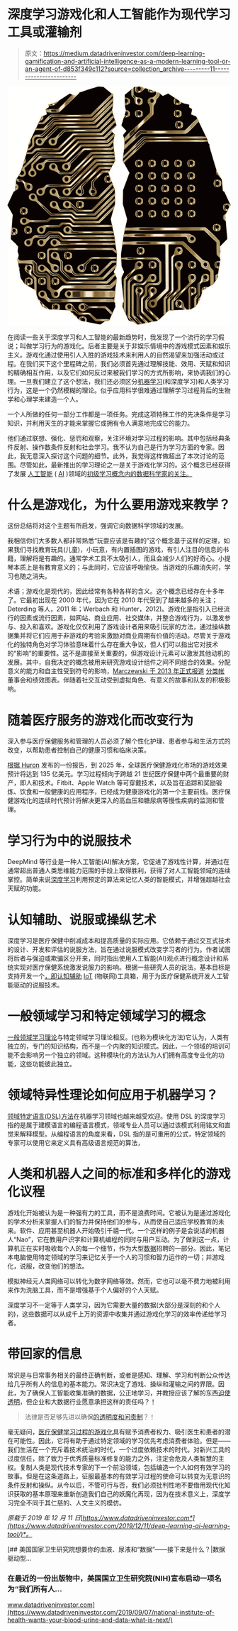 # 深度学习游戏化和人工智能作为现代学习工具或灌输剂

> 原文：<https://medium.datadriveninvestor.com/deep-learning-gamification-and-artificial-intelligence-as-a-modern-learning-tool-or-an-agent-of-d853f349c112?source=collection_archive---------11----------------------->

![](img/b2580f73f0eb652abc887891eaad84bd.png)

在阅读一些关于深度学习和人工智能的最新趋势时，我发现了一个流行的学习假说；叫做学习行为的游戏化。后者主要是关于非娱乐情境中的游戏模式因素和娱乐主义。游戏化通过使用引人入胜的游戏技术来利用人的自然渴望来加强活动或过程。在我们买下这个里程碑之前，我们必须首先通过理解技能、效用、天赋和知识的精确相互作用，以及它们如何反过来被我们学习的方式所影响，来协调我们的心理。一旦我们建立了这个想法，我们还必须区分[机器学习](https://www.datadriveninvestor.com/glossary/machine-learning/)(和深度学习)和人类学习行为，这是一个仍然模糊的理论。似乎应用科学很难通过理解学习过程背后的生物学和心理学来建造一个人。

一个人所做的任何一部分工作都是一项任务。完成这项特殊工作的先决条件是学习知识，并利用天生的才能来掌握它或拥有令人满意地完成它的能力。

他们通过联想、强化、惩罚和观察，关注环境对学习过程的影响。其中包括经典条件反射、操作数条件反射和社会学习。我不认为自己是行为学习方面的专家。因此，我无意深入探讨这个问题的细节。此外，我觉得这样做超出了本次讨论的范围。尽管如此，最新推出的学习理论之一是关于游戏化学习的。这个概念已经获得了发展 [人工智能](https://www.datadriveninvestor.com/glossary/artificial-intelligence/) ( [AI](https://www.datadriveninvestor.com/glossary/artificial-intelligence/) )领域的[初级学习概念内的数据科学家的关注。](https://www.verywellmind.com/learning-theories-in-psychology-an-overview-2795082)

# 什么是游戏化，为什么要用游戏来教学？

这份总结将对这个主题有所启发，强调它向数据科学领域的发展。

我相信你们大多数人都非常熟悉“玩耍应该是有趣的”这个概念基于这样的定理，如果我们寻找教育玩具(儿童)，小玩意，有内置插图的游戏，有引人注目的信息的书籍，理解将是有趣的。通常学术工具不太吸引人，而且会减少人们的好奇心。小提琴本质上是有教育意义的；与此同时，它应该呼吸愉快。当游戏的乐趣消失时，学习也随之消失。

术语；游戏化是现代的，因此经常有各种各样的含义。这个概念已经存在十多年了。它最初出现在 2000 年代，因为它在 2010 年代受到了越来越多的关注；Deterding 等人，2011 年；Werbach 和 Hunter，2012)。游戏化是指引入已经流行的因素或流行因素，如网站、商业应用、社交媒体，并整合游戏行为，以激发参与、投入和喜欢。游戏化仅仅利用了游戏设计者用来吸引玩家的方法，通过操纵数据集并将它们应用于非游戏的考验来激励对商业周期有价值的活动。尽管关于游戏化的独特角色对学习体验意味着什么存在重大争议，但人们可以指出它对技术的“影响”的重要性。这不是直接至关重要的，但游戏设计元素可以激发其他动机的发展。其中，自我决定的概念被用来研究游戏设计组件之间不同组合的效果。分配意义的能力和自主性受到符号的影响，[Marczewski 于 2013 年正式报道](https://www.sciencedirect.com/science/article/pii/S074756321630855X) [分类帐](https://www.datadriveninvestor.com/glossary/ledger/)董事会和绩效图表。伴随着社交互动受到虚拟角色、有意义的故事和队友的积极影响。

# 随着医疗服务的游戏化而改变行为

深入参与医疗保健服务和管理的人员必须了解个性化护理、患者参与和生活方式的改变，以帮助患者控制自己的健康习惯和临床决策。

[根据 Huron](https://www.huronconsultinggroup.com/resources/healthcare/changing-behaviors-gamification-of-healthcare?utm_source=adwd&utm_medium=psea-retargeting&utm_term=2019-hc-thoughtleadership&utm_content=adwd-hc-thoughtleadership-gamificationofhealthcare&utm_campaign=7014O000001got1&creative=378957398570&keyword=%2Bhealthcare%20%2Bgamification&matchtype=b&network=g&device=m&gclid=Cj0KCQiA2b7uBRDsARIsAEE9XpGQJxC0G-zVLweSIIlnfpbTbCFEzwS9LDZkcEkkOEGfU5LQEDKznvIaAuzIEALw_wcB) 发布的一份报告，到 2025 年，全球医疗保健游戏化市场的游戏效果预计将达到 135 亿美元。学习过程倾向于跨越 21 世纪医疗保健中两个最重要的财产，即人和技术。Fitbit、Apple Watch 等可穿戴技术，以及旨在追踪和奖励锻炼、饮食和一般健康的应用程序，已经成为健康游戏化的第一个主要前线。医疗保健游戏化的连续时代预计将解决更深入的高血压和糖尿病等慢性疾病的监测和管理。

# 学习行为中的说服技术

DeepMind 等行业是一种人工智能(AI)解决方案，它促进了游戏性计算，并通过在通常超出普通人类思维能力范围的手段上取得胜利，获得了对人工智能领域的连续掌控。简单来说[深度学习](https://www.datadriveninvestor.com/glossary/deep-learning/)利用预定的算法来记忆人类的智能模式，并增强超越社会天赋的功能。

# 认知辅助、说服或操纵艺术

深度学习是医疗保健中削减成本和提高质量的实际应用。它依赖于通过交互式技术的设计、开发和评估的说服方法，旨在通过说服模式改变学习者的行为。作者试图将后者与强迫或欺骗区分开来，同时指出使用人工智能(AI)观点进行概念设计和系统实现对医疗保健系统激发说服力的影响。根据一些研究人员的说法，基本目标是支持开发一个[，即认知辅助](https://www.aaai.org/ocs/index.php/FSS/FSS16/paper/viewFile/14087/13684) [IoT](https://www.datadriveninvestor.com/glossary/internet-of-things/) (物联网)工具箱，用于为医疗保健系统开发人工智能驱动的说服技术。

# 一般领域学习和特定领域学习的概念

[一般领域学习理论](https://en.wikipedia.org/wiki/Domain-specific_learning)与特定领域学习理论相反。(也称为模块化方法)它认为，人类有独立的，专门的知识结构，而不是一个内聚的知识模式。因此，一个领域的培训可能不会影响另一个独立的领域。这种模块化的方法认为人们拥有高度专业化的功能，这些功能彼此独立。

# 领域特异性理论如何应用于机器学习？

[领域特定语言(DSL)方法](https://www.academia.edu/25607662/Domain_Specific_Languages_for_Machine_Learning)在机器学习领域也越来越受欢迎。使用 DSL 的深度学习指的是属于建模语言的编程语言模式，领域专业人员可以通过该模式利用铭文和直觉来解释模型。从编程语言的角度来看，DSL 指的是可重用的公式，特定领域的专家可以使用它来定义具有高级语言规范的算法，

# 人类和机器人之间的标准和多样化的游戏化议程

游戏化开始被认为是一种强有力的工具，而不是浪费时间。它被认为是通过游戏化的学术分析来掌握人们的智力并保持他们的参与，从而使自己适应学校教育的未来。软件、应用甚至机器人开始吸引千禧一代。一个这样的例子是会说话的机器人“Nao”，它在教用户识字和计算机编程的同时与用户互动。为了做到这一点，计算机正在实时吸收每个人的每一个细节，作为大型[数据](https://www.datadriveninvestor.com/glossary/big-data/)招聘的一部分。因此，笔记本电脑使用特定领域的学习来记忆关于一个人的习惯和智力运作的一切；并游戏化，说服，改变他们的想法。

模拟神经元人类网络可以转化为数字网络等效。然而，它也可以毫不费力地被利用来作为洗脑工具，而不是增强基于个人偏好的个人天赋。

深度学习不一定等于人类学习，因为它需要大量的数据(大部分是深刻的和个人的)，这些数据可以从成千上万的资源中收集并通过游戏化学习的效率传递给学习者。

# 带回家的信息

常识是与日常事务相关的最终正确判断，或者是感知、理解、学习和判断公众传达给几乎所有人的信息的基本能力。常识决定了游戏、操纵和灌输之间的界限。因此，为了确保人工智能收集准确的数据，公正地学习，并教授应该了解的东西[迫使透明](https://link.medium.com/JQgMkTvTF1)，但企业和大数据行业愿意承担这样的责任吗？！

> 法律是否足够先进以确保[的透明度和问责制](https://link.medium.com/jYXZJHOcJ1)？！

毫无疑问，[医疗保健学习过程的游戏化](https://www.huronconsultinggroup.com/resources/healthcare/changing-behaviors-gamification-of-healthcare?utm_source=adwd&utm_medium=psea-retargeting&utm_term=2019-hc-thoughtleadership&utm_content=adwd-hc-thoughtleadership-gamificationofhealthcare&utm_campaign=7014O000001got1&creative=378957398570&keyword=%2Bhealthcare%20%2Bgamification&matchtype=b&network=g&device=m&gclid=Cj0KCQiA2b7uBRDsARIsAEE9XpGQJxC0G-zVLweSIIlnfpbTbCFEzwS9LDZkcEkkOEGfU5LQEDKznvIaAuzIEALw_wcB)具有赋予消费者权力、吸引医生和患者的潜在可能性。因此，它将有助于通过特定领域的学习优先考虑消费者体验。但是——我们生活在一个充斥着技术统治的时代，一个过度依赖技术的时代。对新兴工具的过度信任，除了致力于优秀质量标准修复的能力之外，注定会危及人类智慧的主权。复制人类是现代技术专家的下一个前沿领域，包括编造一个人如何有效学习的故事。但是在这条道路上，征服最基本的有效学习过程的使命可以转变为无意识的条件反射和操纵。从今以后，不管可行与否，我们必须批判性地不要借用现代化知识获取的基本原理来重新创造我们自己的妖魔化再现，因为在技术意义上，深度学习完全不同于其仁慈的、人文主义的模仿。

*原载于 2019 年 12 月 11 日*[*https://www.datadriveninvestor.com*](https://www.datadriveninvestor.com/2019/12/11/deep-learning-ai-learning-tool/)*。*

[](https://www.datadriveninvestor.com/2019/09/07/national-institute-of-health-wants-your-blood-urine-and-data-what-is-next/) [## 美国国家卫生研究院想要你的血液、尿液和“数据”——接下来是什么？|数据驱动型…

### 在最近的一份出版物中，美国国立卫生研究院(NIH)宣布启动一项名为“我们所有人…

www.datadriveninvestor.com](https://www.datadriveninvestor.com/2019/09/07/national-institute-of-health-wants-your-blood-urine-and-data-what-is-next/)